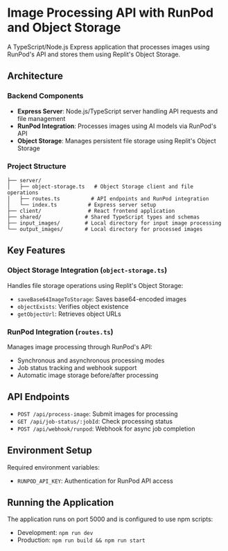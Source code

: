 
# Image Processing API with RunPod and Object Storage

A TypeScript/Node.js Express application that processes images using RunPod's API and stores them using Replit's Object Storage.

## Architecture

### Backend Components

- **Express Server**: Node.js/TypeScript server handling API requests and file management
- **RunPod Integration**: Processes images using AI models via RunPod's API
- **Object Storage**: Manages persistent file storage using Replit's Object Storage

### Project Structure

```
├── server/
│   ├── object-storage.ts   # Object Storage client and file operations
│   ├── routes.ts          # API endpoints and RunPod integration
│   └── index.ts          # Express server setup
├── client/               # React frontend application
├── shared/              # Shared TypeScript types and schemas
├── input_images/        # Local directory for input image processing
└── output_images/       # Local directory for processed images
```

## Key Features

### Object Storage Integration (`object-storage.ts`)

Handles file storage operations using Replit's Object Storage:
- `saveBase64ImageToStorage`: Saves base64-encoded images
- `objectExists`: Verifies object existence
- `getObjectUrl`: Retrieves object URLs

### RunPod Integration (`routes.ts`)

Manages image processing through RunPod's API:
- Synchronous and asynchronous processing modes
- Job status tracking and webhook support
- Automatic image storage before/after processing

## API Endpoints

- `POST /api/process-image`: Submit images for processing
- `GET /api/job-status/:jobId`: Check processing status
- `POST /api/webhook/runpod`: Webhook for async job completion

## Environment Setup

Required environment variables:
- `RUNPOD_API_KEY`: Authentication for RunPod API access

## Running the Application

The application runs on port 5000 and is configured to use npm scripts:
- Development: `npm run dev`
- Production: `npm run build && npm run start`
